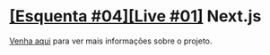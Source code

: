 [[Esquenta #04][Live #01]](https://www.youtube.com/watch?v=H0WJBmDxIP8) Next.js
===============================================================================
[Venha aqui](./code/README.md) para ver mais informações sobre o projeto.
